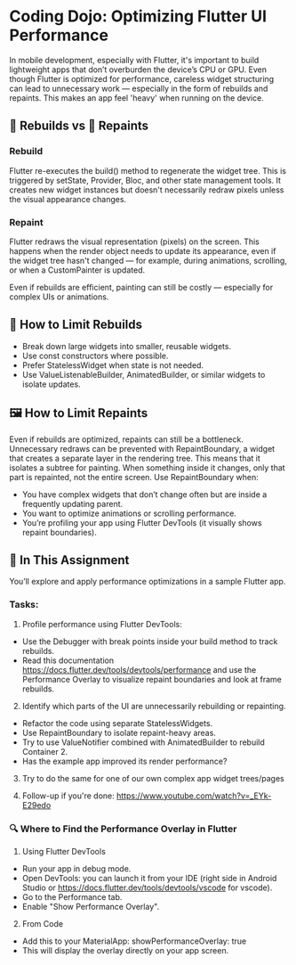 # Coding Dojo: Optimizing Flutter UI Performance
In mobile development, especially with Flutter, it's important to build lightweight apps that don’t 
overburden the device’s CPU or GPU. Even though Flutter is optimized for performance, careless widget 
structuring can lead to unnecessary work — especially in the form of rebuilds and repaints. This makes
an app feel 'heavy' when running on the device.

## 🔄 Rebuilds vs 🎨 Repaints
### Rebuild
Flutter re-executes the build() method to regenerate the widget tree. This is triggered by setState, 
Provider, Bloc, and other state management tools. It creates new widget instances but doesn't 
necessarily redraw pixels unless the visual appearance changes.
### Repaint
Flutter redraws the visual representation (pixels) on the screen. This happens when the render 
object needs to update its appearance, even if the widget tree hasn't changed — for example, during 
animations, scrolling, or when a CustomPainter is updated.

Even if rebuilds are efficient, painting can still be costly — especially for complex UIs or 
animations.

## 🧩 How to Limit Rebuilds
- Break down large widgets into smaller, reusable widgets.
- Use const constructors where possible.
- Prefer StatelessWidget when state is not needed.
- Use ValueListenableBuilder, AnimatedBuilder, or similar widgets to isolate updates.

## 🖼️ How to Limit Repaints
Even if rebuilds are optimized, repaints can still be a bottleneck. Unnecessary redraws can be 
prevented with RepaintBoundary, a widget that creates a separate layer in the rendering tree. 
This means that it isolates a subtree for painting. When something inside it changes, only that 
part is repainted, not the entire screen.
Use RepaintBoundary when:
- You have complex widgets that don’t change often but are inside a frequently updating parent.
- You want to optimize animations or scrolling performance.
- You’re profiling your app using Flutter DevTools (it visually shows repaint boundaries).

## 🧪 In This Assignment
You’ll explore and apply performance optimizations in a sample Flutter app.

### Tasks:
1) Profile performance using Flutter DevTools:
- Use the Debugger with break points inside your build method to track rebuilds.
- Read this documentation https://docs.flutter.dev/tools/devtools/performance and use the 
Performance Overlay to visualize repaint boundaries and look at frame rebuilds.

2) Identify which parts of the UI are unnecessarily rebuilding or repainting.
- Refactor the code using separate StatelessWidgets.
- Use RepaintBoundary to isolate repaint-heavy areas.
- Try to use ValueNotifier combined with AnimatedBuilder to rebuild Container 2.
- Has the example app improved its render performance?

3) Try to do the same for one of our own complex app widget trees/pages

4) Follow-up if you're done: https://www.youtube.com/watch?v=_EYk-E29edo

### 🔍 Where to Find the Performance Overlay in Flutter
1) Using Flutter DevTools
- Run your app in debug mode.
- Open DevTools: you can launch it from your IDE (right side in Android Studio
  or https://docs.flutter.dev/tools/devtools/vscode for vscode).
- Go to the Performance tab.
- Enable "Show Performance Overlay".
2) From Code
- Add this to your MaterialApp: showPerformanceOverlay: true
- This will display the overlay directly on your app screen.